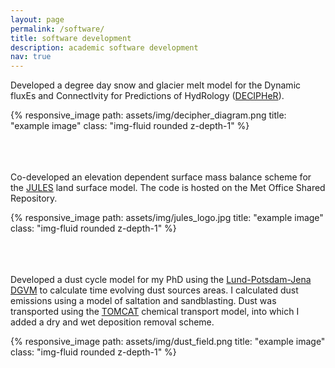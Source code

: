 ```yaml
---
layout: page
permalink: /software/
title: software development 
description: academic software development
nav: true
---
```


Developed a degree day snow and glacier melt model for the Dynamic fluxEs and ConnectIvity for Predictions of HydRology ([DECIPHeR](https://gmd.copernicus.org/articles/12/2285/2019/)).   


<div class="row">
    <div class="col-4 mt-3 mt-md-0">
        {% responsive_image path: assets/img/decipher_diagram.png title: "example image" class: "img-fluid rounded z-depth-1" %}
    </div>
</div>
 
<br />
<br />
<br />

Co-developed an elevation dependent surface mass balance scheme for the [JULES](https://jules.jchmr.org/) land surface model. The code is hosted on the Met Office Shared Repository.  


<div class="row">
    <div class="col-4 mt-3 mt-md-0">
        {% responsive_image path: assets/img/jules_logo.jpg title: "example image" class: "img-fluid rounded z-depth-1" %}
    </div>
</div>

<br />
<br />
<br />

Developed a dust cycle model for my PhD using the [Lund-Potsdam-Jena DGVM](https://www.pik-potsdam.de/en/institute/departments/activities/biosphere-water-modelling/lpjml) to calculate time evolving dust sources areas. I calculated dust emissions using a model of saltation and sandblasting. Dust was transported using the [TOMCAT](http://homepages.see.leeds.ac.uk/~lecmc/tomcat.html) chemical transport model, into which I added a dry and wet deposition removal scheme.  
<div class="row">
    <div class="col-4 mt-3 mt-md-0">
        {% responsive_image path: assets/img/dust_field.png title: "example image" class: "img-fluid rounded z-depth-1" %}
    </div>
</div>